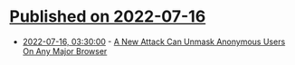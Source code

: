 # [Published on 2022-07-16](index.md)

* [2022-07-16, 03:30:00](https://yro.slashdot.org/story/22/07/15/2050209/a-new-attack-can-unmask-anonymous-users-on-any-major-browser?utm_source=rss1.0mainlinkanon&utm_medium=feed) - [A New Attack Can Unmask Anonymous Users On Any Major Browser](https://yro.slashdot.org/story/22/07/15/2050209/a-new-attack-can-unmask-anonymous-users-on-any-major-browser?utm_source=rss1.0mainlinkanon&utm_medium=feed)
